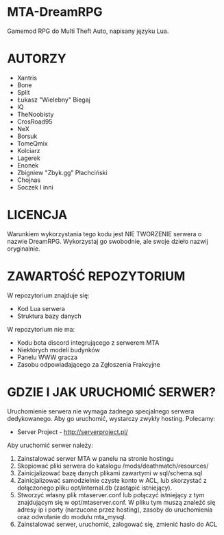 # MTA-DreamRPG
Gamemod RPG do Multi Theft Auto, napisany języku Lua.
# AUTORZY
- Xantris
- Bone
- Split
- Łukasz "Wielebny" Biegaj
- IQ
- TheNoobisty
- CrosRoad95
- NeX
- Borsuk
- TomeQmix
- Kolciarz
- Lagerek
- Enonek
- Zbigniew "Zbyk.gg" Płachciński
- Chojnas
- Soczek
  I inni 
# LICENCJA
Warunkiem wykorzystania tego kodu jest NIE TWORZENIE serwera o nazwie DreamRPG. Wykorzystaj go swobodnie, ale swoje dzieło nazwij oryginalnie.
# ZAWARTOŚĆ REPOZYTORIUM

W repozytorium znajduje się:
- Kod Lua serwera
- Struktura bazy danych


W repozytorium nie ma:
- Kodu bota discord integrującego z serwerem MTA
- Niektórych modeli budynków
- Panelu WWW gracza
- Zasobu odpowiadającego za Zgłoszenia Frakcyjne

# GDZIE I JAK URUCHOMIĆ SERWER?
Uruchomienie serwera nie wymaga żadnego specjalnego serwera dedykowanego. Aby go uruchomić, wystarczy zwykły hosting. Polecamy:
- Server Project - http://serverproject.pl/

Aby uruchomić serwer należy:
1. Zainstalować serwer MTA w panelu na stronie hostingu
2. Skopiować pliki serwera do katalogu /mods/deathmatch/resources/
4. Zainicjalizować bazę danych plikami zawartymi w sql/schema.sql
5. Zainicjalizować samodzielnie czyste konto w ACL, lub skorzystać z dołączonego pliku opt/internal.db (zastąpić istniejący).
6. Stworzyć własny plik mtaserver.conf lub połączyć istniejący z tym znajdującym się w opt/mtaserver.conf. W pliku tym muszą znaleźć się adresy ip i porty (narzucone przez hosting), zasoby do uruchomienia oraz odwołanie do modułu mta_mysql.
7. Zainstalować serwer, uruchomić, zalogować się, zmienić hasło do ACL
